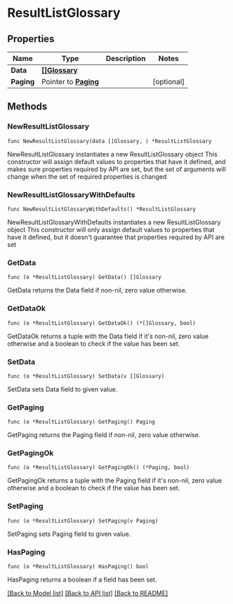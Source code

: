# ResultListGlossary

## Properties

Name | Type | Description | Notes
------------ | ------------- | ------------- | -------------
**Data** | [**[]Glossary**](Glossary.md) |  | 
**Paging** | Pointer to [**Paging**](Paging.md) |  | [optional] 

## Methods

### NewResultListGlossary

`func NewResultListGlossary(data []Glossary, ) *ResultListGlossary`

NewResultListGlossary instantiates a new ResultListGlossary object
This constructor will assign default values to properties that have it defined,
and makes sure properties required by API are set, but the set of arguments
will change when the set of required properties is changed

### NewResultListGlossaryWithDefaults

`func NewResultListGlossaryWithDefaults() *ResultListGlossary`

NewResultListGlossaryWithDefaults instantiates a new ResultListGlossary object
This constructor will only assign default values to properties that have it defined,
but it doesn't guarantee that properties required by API are set

### GetData

`func (o *ResultListGlossary) GetData() []Glossary`

GetData returns the Data field if non-nil, zero value otherwise.

### GetDataOk

`func (o *ResultListGlossary) GetDataOk() (*[]Glossary, bool)`

GetDataOk returns a tuple with the Data field if it's non-nil, zero value otherwise
and a boolean to check if the value has been set.

### SetData

`func (o *ResultListGlossary) SetData(v []Glossary)`

SetData sets Data field to given value.


### GetPaging

`func (o *ResultListGlossary) GetPaging() Paging`

GetPaging returns the Paging field if non-nil, zero value otherwise.

### GetPagingOk

`func (o *ResultListGlossary) GetPagingOk() (*Paging, bool)`

GetPagingOk returns a tuple with the Paging field if it's non-nil, zero value otherwise
and a boolean to check if the value has been set.

### SetPaging

`func (o *ResultListGlossary) SetPaging(v Paging)`

SetPaging sets Paging field to given value.

### HasPaging

`func (o *ResultListGlossary) HasPaging() bool`

HasPaging returns a boolean if a field has been set.


[[Back to Model list]](../README.md#documentation-for-models) [[Back to API list]](../README.md#documentation-for-api-endpoints) [[Back to README]](../README.md)


